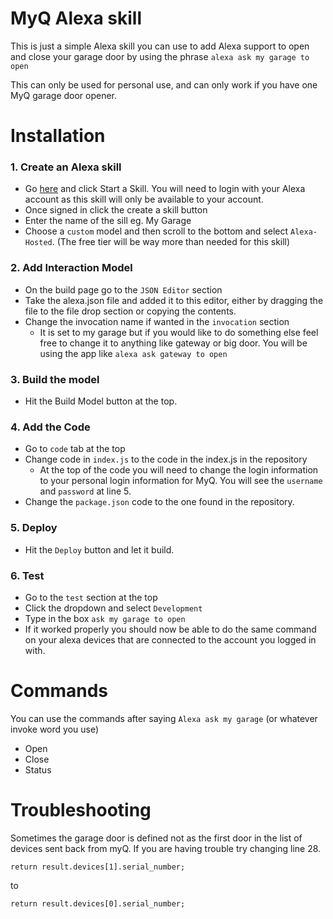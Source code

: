 # MyQ Alexa skill

This is just a simple Alexa skill you can use to add Alexa support to open and close your garage door by using the phrase `alexa ask my garage to open`

This can only be used for personal use, and can only work if you have one MyQ garage door opener. 

# Installation
### 1. Create an Alexa skill
* Go [here](https://developer.amazon.com/alexa-skills-kit) and click Start a Skill. You will need to login with your Alexa account as this skill will only be available to your account.
* Once signed in click the create a skill button
* Enter the name of the sill eg. My Garage
* Choose a `custom` model and then scroll to the bottom and select `Alexa-Hosted`. (The free tier will be way more than needed for this skill)

### 2. Add Interaction Model
* On the build page go to the `JSON Editor` section 
* Take the alexa.json file and added it to this editor, either by dragging the file to the file drop section or copying the contents.
* Change the invocation name if wanted in the `invocation` section
  * It is set to my garage but if you would like to do something else feel free to change it to anything like gateway or big door. You will be using the app like `alexa ask gateway to open`

### 3. Build the model
* Hit the Build Model button at the top.

### 4. Add the Code
* Go to `code` tab at the top
* Change code in `index.js` to the code in the index.js in the repository
  * At the top of the code you will need to change the login information to your personal login information for MyQ. You will see the `username` and `password` at line 5.
* Change the `package.json` code to the one found in the repository.

### 5. Deploy
* Hit the `Deploy` button and let it build.

### 6. Test
* Go to the `test` section at the top
* Click the dropdown and select `Development`
* Type in the box `ask my garage to open`
* If it worked properly you should now be able to do the same command on your alexa devices that are connected to the account you logged in with.

# Commands
You can use the commands after saying `Alexa ask my garage` (or whatever invoke word you use)
* Open
* Close
* Status

# Troubleshooting
Sometimes the garage door is defined not as the first door in the list of devices sent back from myQ. If you are having trouble try changing line 28.
```
return result.devices[1].serial_number;
```
to 
```
return result.devices[0].serial_number;
```